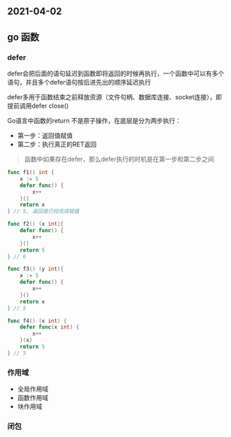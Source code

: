 ## 2021-04-02

## go 函数

### defer

defer会把后面的语句延迟到函数即将返回的时候再执行，一个函数中可以有多个语句，并且多个defer语句按后进先出的顺序延迟执行

defer多用于函数结束之前释放资源（文件句柄、数据库连接、socket连接），即提前调用defer close()

Go语言中函数的return 不是原子操作，在底层是分为两步执行：
- 第一步：返回值赋值
- 第二步：执行真正的RET返回

>函数中如果存在defer，那么defer执行的时机是在第一步和第二步之间

```go
func f1() int {
    x := 5
    defer func() {
        x++
    }()
    return x
} // 5, 返回值已经完成赋值

func f2() (x int){
    defer func() {
        x++
    }()
    return 5
} // 6

func f3() (y int){
    x := 5
    defer func() {
        x++
    }()
    return x
} // 5

func f4() (x int) {
    defer func(x int) {
        x++
    }(x)
    return 5
} // 5
```

### 作用域

- 全局作用域
- 函数作用域
- 块作用域

### 闭包